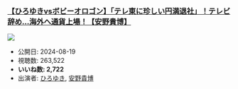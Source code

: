 ### [【ひろゆきvsボビーオロゴン】「テレ東に珍しい円満退社」！テレビ辞め…海外へ通貨上場！【安野貴博】](https://www.youtube.com/watch?v=1Zaz_fCpfPY)
[![](https://img.youtube.com/vi/1Zaz_fCpfPY/hqdefault.jpg)](https://www.youtube.com/watch?v=1Zaz_fCpfPY)
-   公開日: 2024-08-19
-   視聴数: 263,522
-   **いいね数: 2,722**
-   出演者: [ひろゆき](/rehacq_fan/people/ひろゆき "wikilink"), [安野貴博](/rehacq_fan/people/安野貴博 "wikilink")
